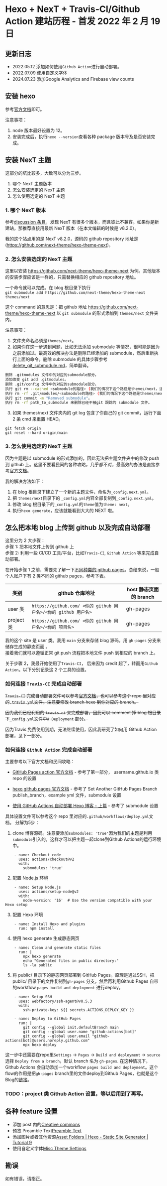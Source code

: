 # Hexo + NexT + Travis-CI/Github Action 建站历程 - 首发 2022 年 2 月 19 日

## 更新日志

- 2022.05.12 添加如何使用`Github Action`进行自动部署。
- 2022.07.09 使用自定义字体
- 2024.07.23 添加Google Analytics and Firebase view counts

## 安装 hexo

参考[官方文档](https://hexo.io/docs/)即可。

注意事项：

1. node 版本最好设置为 12。
2. 安装完成后，执行`hexo --version`查看各种 package 版本号及是否安装完成。

## 安装 NexT 主题

这部分的坑比较多，大致可以分为三步。

1. 哪个 NexT 主题版本
2. 怎么安装选定的 NexT 主题
3. 怎么使用选定的 NexT 主题

### 1. 哪个 NexT 版本

参考[discussion 条目](https://github.com/next-theme/hexo-theme-next/issues/4)，发现 NexT 有很多个版本，而且彼此不兼容。如果你是新建站，那推荐直接用最新 NexT 版本（在本文编辑的时候是 v8.2.0）。

我的这个站点用的是 NexT v8.2.0，源码的 github repository 地址是(https://github.com/next-theme/hexo-theme-next)。

### 2. 怎么安装选定的 NexT 主题

这里以安装 https://github.com/next-theme/hexo-theme-next 为例。其他版本的安装步骤应该是一样的，只需替换相应的 github repository 地址。

一个命令就可以完成。在 blog 根目录下执行  
`git submodule add https://github.com/next-theme/hexo-theme-next themes/next`

这个 command 的意思是：把 github 地址 https://github.com/next-theme/hexo-theme-next 以 `git submodule` 的形式添加到 `themes/next` 文件夹内。

注意事项：

1. 文件夹命名必须是`themes/next`。
2. 如果你在这一步遇到问题，比如无法添加 submodule 等情况，很可能是因为之前添加过。最高效的解决办法是删除已经添加的 submodule，然后重新执行上面的命令。删除 submodule 的具体步骤参考[delete_git_submodule.md](https://gist.github.com/myusuf3/7f645819ded92bda6677)，简单翻译。

```sh
删除 .gitmodules 文件中的对应的submodule部分。
添加改变 git add .gitmodules。
删除 .git/config 文件中的对应的submodule部分。
执行 git rm --cached <submodule的路径> (我们的情况下这个路径是themes/next，注意没有在next后没有/).
执行 rm -rf .git/modules/<submodule的路径> (我们的情况下这个路径是themes/next，注意没有在next后没有/).
执行 git commit -m "Removed submodule"。
执行 rm -rf path_to_submodule 来删除已经不被git 跟踪的 submodule 文件。
```

3. 如果 themes/next 文件夹内的 git log 包含了你自己的 git commit，运行下面 2 条 cmd 来重置 HEAD。

```
git fetch origin
git reset --hard origin/main
```

### 3. 怎么使用选定的 NexT 主题

因为主题是以 submodule 的形式添加的，因此无法把主题文件夹中的修改 push 到 github 上。这里不要看民间的各种攻略，几乎都不对，最高效的办法是直接参考[官方文档](https://theme-next.js.org/docs/getting-started/configuration.html)。

我的解决方法如下：

1. 在 blog 根目录下建立了一个新的主题文件，命名为`_config.next.yml`。
2. 把 `themes/next`目录下的 `_config.yml`内容全部复制到`_config.next.yml`。
3. 修改 blog 根目录下的`_config.yml`的`theme`值为`theme: next`。
4. 执行`hexo generate`，应该就能看到大大的 NEXT 啦。

## 怎么把本地 blog 上传到 github 以及完成自动部署

这里分为 2 大步骤：  
步骤 1: 把本地文件上传到 github 上   
步骤 2: 利用一些 CI/CD 工具/平台，比如`Travis-CI`, `Github Action` 等来完成自动部署。

在开始步骤 1 之前，需要先了解一下[不同种类的 github pages](https://docs.github.com/en/pages/getting-started-with-github-pages/about-github-pages#types-of-github-pages-sites)。总结来说，一般个人账户下有 2 类不同的 github pages，参考下表。

| 类别       | github 仓库地址                                                 | host 静态页面的 branch |
| ---------- | --------------------------------------------------------------- | ---------------------- |
| user 类    | `https://github.com/ <你的 github 用户名>/<你的 github 用户名>` | gh-pages                 |
| project 类 | `https://github.com/ <你的 github 用户名>/<你的 项目名>`        | gh-pages               |

我的这个 site 是 user 类。我用 `main` 分支来存储 blog 源码，用 `gh-pages` 分支来储存生成的静态页面 。  
接着我们就可以遵循正常 git push 流程把本地文件 push 到相应的 branch 上。

关于步骤 2，我最开始使用了`Travis-CI`， 后来因为 credit 超了，转而用`Github Action`。以下分别记录这 2 个工具的设置。

### 如何连接 `Travis-CI` 完成自动部署

~~`Travis-CI` 完成自动部署文件可以参考[官方文档](https://docs.travis-ci.com/user/deployment/pages/)，也可以参考这个 repo 里对应的`.travis.yml`文件。注意要修改 branch hexo 到你对应的 branch。~~

~~因为我们已经利用的 `travis-ci` 来完成部署，因此可以 comment 掉 blog 根目录下`_config.yml`文件中`# Deployment` 部分。~~

因为Travis 免费使用到期，无法继续使用，因此我研究了如何用 Github Action 部署，见下一部分。

### 如何连接 `Github Action` 完成自动部署

主要参考以下官方文档和民间攻略：

- [GitHub Pages action 官方文档](https://github.com/marketplace/actions/github-pages-action#%EF%B8%8F-set-another-github-pages-branch-publish_branch) - 参考了第一部分， username.github.io 类 repo 的设置

- [hexo github pages 官方文档](https://hexo.io/docs/github-pages) - 参考了 Set Another GitHub Pages Branch publish_branch，example yml 文件，submodule 设置

- [使用 GitHub Actions 自动部署 Hexo 博客 - 上篇](https://oreo.life/deploy-hexo-with-github-actions-1/#%E8%BD%AE%E5%AD%90%E5%86%8D%E9%80%A0-%E4%BD%BF%E7%94%A8-github-actions-%E8%87%AA%E5%8A%A8%E9%83%A8%E7%BD%B2-hexo-%E5%8D%9A%E5%AE%A2---%E4%B8%8A%E7%AF%87) - 参考了 submodule 设置

具体设置文件可以参考这个 repo 里对应的`.github/workflows/deploy.yml`文档。
分解为5步：
1. clone 博客源码。注意要添加`submodules: 'true'`因为我们的主题是利用`submodule`引入的，这样才可以把主题一起clone到Github Actions的运行环境中。
```
    - name: Checkout code
      uses: actions/checkout@v2
      with:
        submodules: 'true'
```
2. 配置 Node.js 环境
```
    - name: Setup Node.js
      uses: actions/setup-node@v2
      with:
        node-version: '16'  # Use the version compatible with your Hexo setup
```
3. 配置 Hexo 环境
```
    - name: Install Hexo and plugins
      run: npm install
```
4. 使用 hexo generate 生成静态网页
```
    - name: Clean and generate static files
      run: |
        npx hexo generate
        echo "Generated files in public directory:"
        ls -la public
```
5. 将 public/ 目录下的静态网页部署到 GitHub Pages。原理是通过SSH，把public/ 目录下的文件复制到`gh-pages` 分支，然后再利用Github Pages 自带的workflow `pages build and deployment` 进行deploy。
```
    - name: Setup SSH
      uses: webfactory/ssh-agent@v0.5.3
      with:
        ssh-private-key: ${{ secrets.ACTIONS_DEPLOY_KEY }}

    - name: Deploy to GitHub Pages
      run: |
        git config --global init.defaultBranch main
        git config --global user.name "github-actions[bot]"
        git config --global user.email "github-actions[bot]@users.noreply.github.com"
        npx hexo deploy
```
这一步中还需要在repo里`Settings` -> `Pages` -> `Build and deployment` -> `source` 选择 `Deploy from a branch`，默认 branch 名为 `gh-pages`. 在这种情况下，Github Actions 会自动添加一个workflow `pages build and deployment`。这个flow的作用是把`gh-pages` branch里的文件deploy到Github Pages，也就是这个Blog的[链接](https://galaxy-dot.github.io/)。


### TODO：project 类 Github Action 设置，等以后用到了再写。

## 各种 feature 设置

- 添加 post 内的[Creative commons](https://theme-next.js.org/docs/theme-settings/index.html?highlight=creative+commons+license+section)
- 预览 Preamble Text[Preamble Text](https://theme-next.js.org/docs/theme-settings/posts.html?highlight=homepage)
- 添加图片或者其他资源[Asset Folders | Hexo - Static Site Generator | Tutorial 9](https://www.youtube.com/watch?v=feIDVQ2tz0o&t=89s)
- 使用自定义字体[Misc Theme Settings](https://theme-next.js.org/docs/theme-settings/miscellaneous)

## 勘误

如有错误，请指正。
